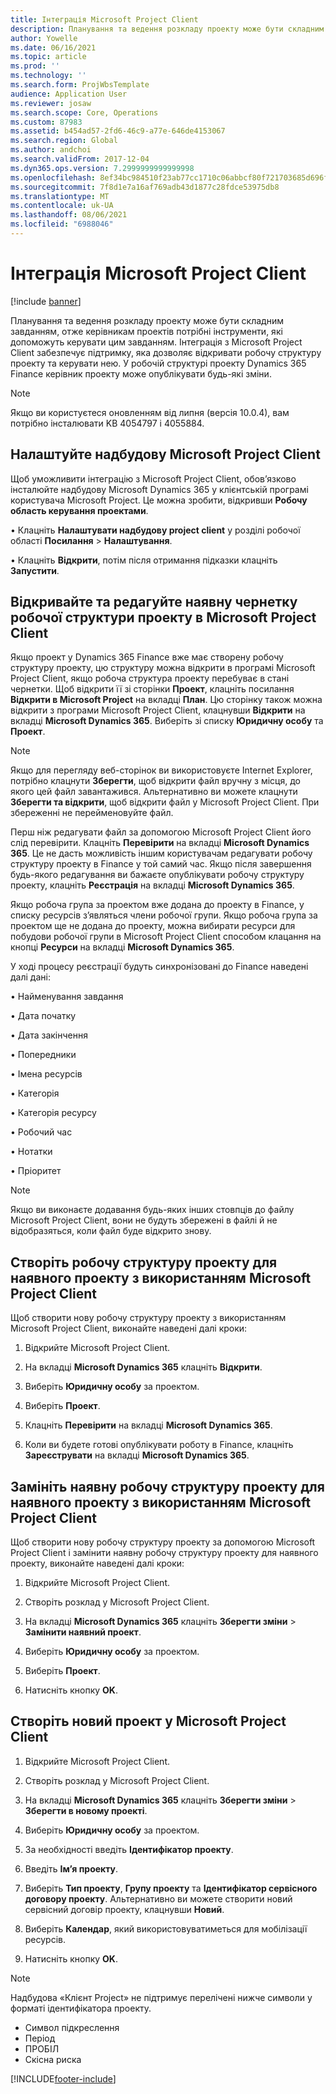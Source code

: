 ```yaml
---
title: Інтеграція Microsoft Project Client
description: Планування та ведення розкладу проекту може бути складним завданням, отже керівникам проектів потрібні інструменти, які допоможуть керувати цим завданням. Інтеграція з Microsoft Project Client забезпечує підтримку, яка дозволяє відкривати робочу структуру проекту та керувати нею.
author: Yowelle
ms.date: 06/16/2021
ms.topic: article
ms.prod: ''
ms.technology: ''
ms.search.form: ProjWbsTemplate
audience: Application User
ms.reviewer: josaw
ms.search.scope: Core, Operations
ms.custom: 87983
ms.assetid: b454ad57-2fd6-46c9-a77e-646de4153067
ms.search.region: Global
ms.author: andchoi
ms.search.validFrom: 2017-12-04
ms.dyn365.ops.version: 7.2999999999999998
ms.openlocfilehash: 8ef34bc984510f23ab77cc1710c06abbcf80f721703685d696fea28eeaddd732
ms.sourcegitcommit: 7f8d1e7a16af769adb43d1877c28fdce53975db8
ms.translationtype: MT
ms.contentlocale: uk-UA
ms.lasthandoff: 08/06/2021
ms.locfileid: "6988046"
---
```

# <a name="microsoft-project-client-integration"></a>Інтеграція Microsoft Project Client

[!include [banner](../includes/banner.md)]

Планування та ведення розкладу проекту може бути складним завданням, отже керівникам проектів потрібні інструменти, які допоможуть керувати цим завданням. Інтеграція з Microsoft Project Client забезпечує підтримку, яка дозволяє відкривати робочу структуру проекту та керувати нею. У робочій структурі проекту Dynamics 365 Finance керівник проекту може опублікувати будь-які зміни.

> [!NOTE]
> Якщо ви користуєтеся оновленням від липня (версія 10.0.4), вам потрібно інсталювати KB 4054797 і 4055884.

## <a name="configure-the-microsoft-project-client-add-in"></a>Налаштуйте надбудову Microsoft Project Client
Щоб уможливити інтеграцію з Microsoft Project Client, обов’язково інсталюйте надбудову Microsoft Dynamics 365 у клієнтській програмі користувача Microsoft Project. Це можна зробити, відкривши **Робочу область керування проектами**.

•   Клацніть **Налаштувати надбудову project client** у розділі робочої області **Посилання** > **Налаштування**.

•   Клацніть **Відкрити**, потім після отримання підказки клацніть **Запустити**.

## <a name="open-and-edit-an-existing-draft-work-breakdown-structure-in-microsoft-project-client"></a>Відкривайте та редагуйте наявну чернетку робочої структури проекту в Microsoft Project Client
Якщо проект у Dynamics 365 Finance вже має створену робочу структуру проекту, цю структуру можна відкрити в програмі Microsoft Project Client, якщо робоча структура проекту перебуває в стані чернетки. Щоб відкрити її зі сторінки **Проект**, клацніть посилання **Відкрити в Microsoft Project** на вкладці **План**. Цю сторінку також можна відкрити з програми Microsoft Project Client, клацнувши **Відкрити** на вкладці **Microsoft Dynamics 365**. Виберіть зі списку **Юридичну особу** та **Проект**.

> [!NOTE]
> Якщо для перегляду веб-сторінок ви використовуєте Internet Explorer, потрібно клацнути **Зберегти**, щоб відкрити файл вручну з місця, до якого цей файл завантажився. Альтернативно ви можете клацнути **Зберегти та відкрити**, щоб відкрити файл у Microsoft Project Client. При збереженні не перейменовуйте файл.

Перш ніж редагувати файл за допомогою Microsoft Project Client його слід перевірити. Клацніть **Перевірити** на вкладці **Microsoft Dynamics 365**. Це не дасть можливість іншим користувачам редагувати робочу структуру проекту в Finance у той самий час. Якщо після завершення будь-якого редагування ви бажаєте опублікувати робочу структуру проекту, клацніть **Реєстрація** на вкладці **Microsoft Dynamics 365**.

Якщо робоча група за проектом вже додана до проекту в Finance, у списку ресурсів з’являться члени робочої групи. Якщо робоча група за проектом ще не додана до проекту, можна вибирати ресурси для побудови робочої групи в Microsoft Project Client способом клацання на кнопці **Ресурси** на вкладці **Microsoft Dynamics 365**. 

У ході процесу реєстрації будуть синхронізовані до Finance наведені далі дані:

•   Найменування завдання

•   Дата початку

•   Дата закінчення

•   Попередники

•   Імена ресурсів

•   Категорія

•   Категорія ресурсу

•   Робочий час

•   Нотатки

•   Пріоритет

> [!NOTE]
> Якщо ви виконаєте додавання будь-яких інших стовпців до файлу Microsoft Project Client, вони не будуть збережені в файлі й не відобразяться, коли файл буде відкрито знову.

## <a name="create-the-work-breakdown-structure-for-an-existing-project-using-microsoft-project-client"></a>Створіть робочу структуру проекту для наявного проекту з використанням Microsoft Project Client
Щоб створити нову робочу структуру проекту з використанням Microsoft Project Client, виконайте наведені далі кроки:


1.  Відкрийте Microsoft Project Client.

2.  На вкладці **Microsoft Dynamics 365** клацніть **Відкрити**.

3.  Виберіть **Юридичну особу** за проектом.

4.  Виберіть **Проект**.

5.  Клацніть **Перевірити** на вкладці **Microsoft Dynamics 365**.

6.  Коли ви будете готові опублікувати роботу в Finance, клацніть **Зареєструвати** на вкладці **Microsoft Dynamics 365**.

## <a name="replace-the-existing-work-breakdown-structure-for-an-existing-project-using-microsoft-project-client"></a>Замініть наявну робочу структуру проекту для наявного проекту з використанням Microsoft Project Client
Щоб створити нову робочу структуру проекту за допомогою Microsoft Project Client і замінити наявну робочу структуру проекту для наявного проекту, виконайте наведені далі кроки:

1.  Відкрийте Microsoft Project Client.

2.  Створіть розклад у Microsoft Project Client.

3.  На вкладці **Microsoft Dynamics 365** клацніть **Зберегти зміни** > **Замінити наявний проект**.

4.  Виберіть **Юридичну особу** за проектом.

5.  Виберіть **Проект**.

6.  Натисніть кнопку **OK**.

## <a name="create-a-new-project-from-within-microsoft-project-client"></a>Створіть новий проект у Microsoft Project Client


1.  Відкрийте Microsoft Project Client.

2.  Створіть розклад у Microsoft Project Client.

3.  На вкладці **Microsoft Dynamics 365** клацніть **Зберегти зміни** > **Зберегти в новому проекті**.

4.  Виберіть **Юридичну особу** за проектом.

5.  За необхідності введіть **Ідентифікатор проекту**.

6.  Введіть **Ім’я проекту**.

7.  Виберіть **Тип проекту**, **Групу проекту** та **Ідентифікатор сервісного договору проекту**. Альтернативно ви можете створити новий сервісний договір проекту, клацнувши **Новий**.

8.  Виберіть **Календар**, який використовуватиметься для мобілізації ресурсів.

11. Натисніть кнопку **OK**.

> [!NOTE]
> Надбудова «Клієнт Project» не підтримує перелічені нижче символи у форматі ідентифікатора проекту.
> 
>   - Символ підкреслення
>   - Період
>   - ПРОБІЛ
>   - Скісна риска

[!INCLUDE[footer-include](../includes/footer-banner.md)]
